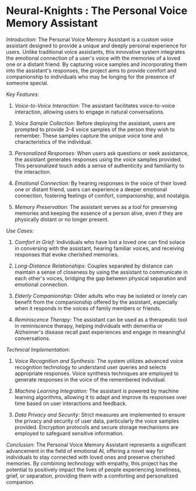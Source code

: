 # Neural-Knights : The Personal Voice Memory Assistant 
*Introduction:*
The Personal Voice Memory Assistant is a custom voice assistant designed to provide a unique and deeply personal experience for users. Unlike traditional voice assistants, this innovative system integrates the emotional connection of a user's voice with the memories of a loved one or a distant friend. By capturing voice samples and incorporating them into the assistant's responses, the project aims to provide comfort and companionship to individuals who may be longing for the presence of someone special.

*Key Features:*

1. *Voice-to-Voice Interaction:* The assistant facilitates voice-to-voice interaction, allowing users to engage in natural conversations.

2. *Voice Sample Collection:* Before deploying the assistant, users are prompted to provide 3-4 voice samples of the person they wish to remember. These samples capture the unique voice tone and characteristics of the individual.

3. *Personalized Responses:* When users ask questions or seek assistance, the assistant generates responses using the voice samples provided. This personalized touch adds a sense of authenticity and familiarity to the interaction.

4. *Emotional Connection:* By hearing responses in the voice of their loved one or distant friend, users can experience a deeper emotional connection, fostering feelings of comfort, companionship, and nostalgia.

5. *Memory Preservation:* The assistant serves as a tool for preserving memories and keeping the essence of a person alive, even if they are physically distant or no longer present.

*Use Cases:*

1. *Comfort in Grief:* Individuals who have lost a loved one can find solace in conversing with the assistant, hearing familiar voices, and receiving responses that evoke cherished memories.

2. *Long-Distance Relationships:* Couples separated by distance can maintain a sense of closeness by using the assistant to communicate in each other's voices, bridging the gap between physical separation and emotional connection.

3. *Elderly Companionship:* Older adults who may be isolated or lonely can benefit from the companionship offered by the assistant, especially when it responds in the voices of family members or friends.

4. *Reminiscence Therapy:* The assistant can be used as a therapeutic tool in reminiscence therapy, helping individuals with dementia or Alzheimer's disease recall past experiences and engage in meaningful conversations.

*Technical Implementation:*

1. *Voice Recognition and Synthesis:* The system utilizes advanced voice recognition technology to understand user queries and selects appropriate responses. Voice synthesis techniques are employed to generate responses in the voice of the remembered individual.

2. *Machine Learning Integration:* The assistant is powered by machine learning algorithms, allowing it to adapt and improve its responses over time based on user interactions and feedback.

3. *Data Privacy and Security:* Strict measures are implemented to ensure the privacy and security of user data, particularly the voice samples provided. Encryption protocols and secure storage mechanisms are employed to safeguard sensitive information.

*Conclusion:*
The Personal Voice Memory Assistant represents a significant advancement in the field of emotional AI, offering a novel way for individuals to stay connected with loved ones and preserve cherished memories. By combining technology with empathy, this project has the potential to positively impact the lives of people experiencing loneliness, grief, or separation, providing them with a comforting and personalized companion.

